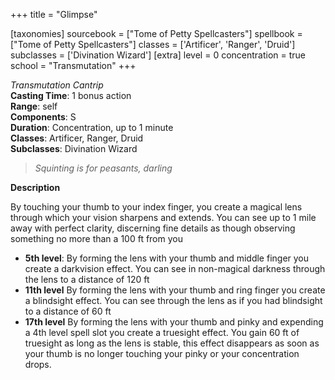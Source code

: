 +++
title = "Glimpse"

[taxonomies]
sourcebook = ["Tome of Petty Spellcasters"]
spellbook = ["Tome of Petty Spellcasters"]
classes = ['Artificer', 'Ranger', 'Druid']
subclasses = ['Divination Wizard']
[extra]
level = 0
concentration = true
school = "Transmutation"
+++

*Transmutation Cantrip*  
**Casting Time**: 1 bonus action  
**Range**: self  
**Components**: S  
**Duration**: Concentration, up to 1 minute  
**Classes**: Artificer, Ranger, Druid  
**Subclasses**: Divination Wizard  

> *Squinting is for peasants, darling*  

**Description**


By touching your thumb to your index finger, you create a magical lens through which your vision sharpens and extends. You can see up to 1 mile away with perfect clarity, discerning fine details as though observing something no more than a 100 ft from you

- **5th level**: By forming the lens with your thumb and middle finger you create a darkvision effect. You can see in non-magical darkness through the lens to a distance of 120 ft
- **11th level** By forming the lens with your thumb and ring finger you create a blindsight effect. You can see through the lens as if you had blindsight to a distance of 60 ft
- **17th level** By forming the lens with your thumb and pinky and expending a 4th level spell slot you create a truesight effect. You gain 60 ft of truesight as long as the lens is stable, this effect disappears as soon as your thumb is no longer touching your pinky or your concentration drops.
